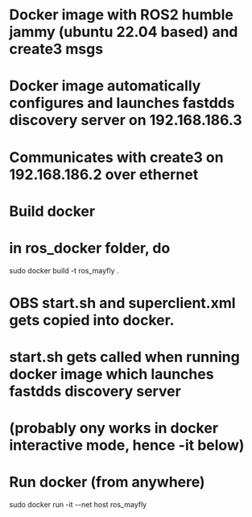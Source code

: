 
# Docker image with ROS2 humble jammy (ubuntu 22.04 based) and create3 msgs
# Docker image automatically configures and launches fastdds discovery server on 192.168.186.3
# Communicates with create3 on 192.168.186.2 over ethernet

# Build docker
# in ros_docker folder, do 
sudo docker build -t ros_mayfly .

# OBS start.sh and superclient.xml gets copied into docker. 
# start.sh gets called when running docker image which launches fastdds discovery server
# (probably ony works in docker interactive mode, hence -it below)

# Run docker (from anywhere)
sudo docker run -it --net host ros_mayfly
